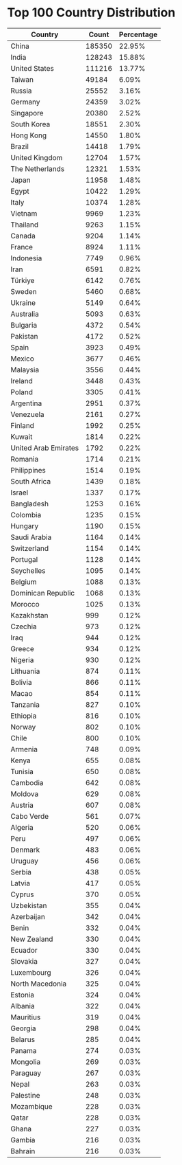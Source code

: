 # Top 100 Country Distribution
| Country | Count | Percentage |
|----|----|----|
| China | 185350 | 22.95% |
| India | 128243 | 15.88% |
| United States | 111216 | 13.77% |
| Taiwan | 49184 | 6.09% |
| Russia | 25552 | 3.16% |
| Germany | 24359 | 3.02% |
| Singapore | 20380 | 2.52% |
| South Korea | 18551 | 2.30% |
| Hong Kong | 14550 | 1.80% |
| Brazil | 14418 | 1.79% |
| United Kingdom | 12704 | 1.57% |
| The Netherlands | 12321 | 1.53% |
| Japan | 11958 | 1.48% |
| Egypt | 10422 | 1.29% |
| Italy | 10374 | 1.28% |
| Vietnam | 9969 | 1.23% |
| Thailand | 9263 | 1.15% |
| Canada | 9204 | 1.14% |
| France | 8924 | 1.11% |
| Indonesia | 7749 | 0.96% |
| Iran | 6591 | 0.82% |
| Türkiye | 6142 | 0.76% |
| Sweden | 5460 | 0.68% |
| Ukraine | 5149 | 0.64% |
| Australia | 5093 | 0.63% |
| Bulgaria | 4372 | 0.54% |
| Pakistan | 4172 | 0.52% |
| Spain | 3923 | 0.49% |
| Mexico | 3677 | 0.46% |
| Malaysia | 3556 | 0.44% |
| Ireland | 3448 | 0.43% |
| Poland | 3305 | 0.41% |
| Argentina | 2951 | 0.37% |
| Venezuela | 2161 | 0.27% |
| Finland | 1992 | 0.25% |
| Kuwait | 1814 | 0.22% |
| United Arab Emirates | 1792 | 0.22% |
| Romania | 1714 | 0.21% |
| Philippines | 1514 | 0.19% |
| South Africa | 1439 | 0.18% |
| Israel | 1337 | 0.17% |
| Bangladesh | 1253 | 0.16% |
| Colombia | 1235 | 0.15% |
| Hungary | 1190 | 0.15% |
| Saudi Arabia | 1164 | 0.14% |
| Switzerland | 1154 | 0.14% |
| Portugal | 1128 | 0.14% |
| Seychelles | 1095 | 0.14% |
| Belgium | 1088 | 0.13% |
| Dominican Republic | 1068 | 0.13% |
| Morocco | 1025 | 0.13% |
| Kazakhstan | 999 | 0.12% |
| Czechia | 973 | 0.12% |
| Iraq | 944 | 0.12% |
| Greece | 934 | 0.12% |
| Nigeria | 930 | 0.12% |
| Lithuania | 874 | 0.11% |
| Bolivia | 866 | 0.11% |
| Macao | 854 | 0.11% |
| Tanzania | 827 | 0.10% |
| Ethiopia | 816 | 0.10% |
| Norway | 802 | 0.10% |
| Chile | 800 | 0.10% |
| Armenia | 748 | 0.09% |
| Kenya | 655 | 0.08% |
| Tunisia | 650 | 0.08% |
| Cambodia | 642 | 0.08% |
| Moldova | 629 | 0.08% |
| Austria | 607 | 0.08% |
| Cabo Verde | 561 | 0.07% |
| Algeria | 520 | 0.06% |
| Peru | 497 | 0.06% |
| Denmark | 483 | 0.06% |
| Uruguay | 456 | 0.06% |
| Serbia | 438 | 0.05% |
| Latvia | 417 | 0.05% |
| Cyprus | 370 | 0.05% |
| Uzbekistan | 355 | 0.04% |
| Azerbaijan | 342 | 0.04% |
| Benin | 332 | 0.04% |
| New Zealand | 330 | 0.04% |
| Ecuador | 330 | 0.04% |
| Slovakia | 327 | 0.04% |
| Luxembourg | 326 | 0.04% |
| North Macedonia | 325 | 0.04% |
| Estonia | 324 | 0.04% |
| Albania | 322 | 0.04% |
| Mauritius | 319 | 0.04% |
| Georgia | 298 | 0.04% |
| Belarus | 285 | 0.04% |
| Panama | 274 | 0.03% |
| Mongolia | 269 | 0.03% |
| Paraguay | 267 | 0.03% |
| Nepal | 263 | 0.03% |
| Palestine | 248 | 0.03% |
| Mozambique | 228 | 0.03% |
| Qatar | 228 | 0.03% |
| Ghana | 227 | 0.03% |
| Gambia | 216 | 0.03% |
| Bahrain | 216 | 0.03% |
